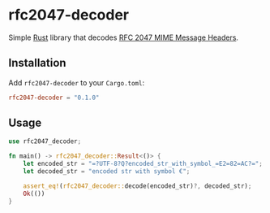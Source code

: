 # rfc2047-decoder

Simple [Rust](https://www.rust-lang.org/) library that decodes [RFC 2047 MIME
Message Headers](https://tools.ietf.org/html/rfc2047).

## Installation

Add `rfc2047-decoder` to your `Cargo.toml`:

```toml
rfc2047-decoder = "0.1.0"
```

## Usage

```rust
use rfc2047_decoder;

fn main() -> rfc2047_decoder::Result<()> {
    let encoded_str = "=?UTF-8?Q?encoded_str_with_symbol_=E2=82=AC?=";
    let decoded_str = "encoded str with symbol €";

    assert_eq!(rfc2047_decoder::decode(encoded_str)?, decoded_str);
    Ok(())
}
```
